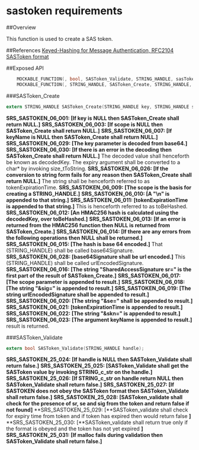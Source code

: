 sastoken requirements
================
 
##Overview

This function is used to create a SAS token.

##References
[Keyed-Hashing for Message Authentication, RFC2104](https://www.ietf.org/rfc/rfc2104.txt)
[SASToken format](https://azure.microsoft.com/en-us/documentation/articles/storage-dotnet-shared-access-signature-part-1/)


##Exposed API
```c
    MOCKABLE_FUNCTION(, bool, SASToken_Validate, STRING_HANDLE, sasToken);
    MOCKABLE_FUNCTION(, STRING_HANDLE, SASToken_Create, STRING_HANDLE, key, STRING_HANDLE, scope, STRING_HANDLE, keyName, size_t, expiry);
```
 
###SASToken_Create 
```c
extern STRING_HANDLE SASToken_Create(STRING_HANDLE key, STRING_HANDLE scope, STRING_HANDLE keyName, size_t expiry);
```

**SRS_SASTOKEN_06_001: [**If key is NULL then SASToken_Create shall return NULL.**]** 
**SRS_SASTOKEN_06_003: [**If scope is NULL then SASToken_Create shall return NULL.**]**
**SRS_SASTOKEN_06_007: [**If keyName is NULL then SASToken_Create shall return NULL.**]**  
**SRS_SASTOKEN_06_029: [**The key parameter is decoded from base64.**]**
**SRS_SASTOKEN_06_030: [**If there is an error in the decoding then SASToken_Create shall return NULL.**]** The decoded value shall henceforth be known as decodedKey.
The expiry argument shall be converted to a char* by invoking size_tToString.
**SRS_SASTOKEN_06_026: [**If the conversion to string form fails for any reason then SASToken_Create shall return NULL.**]** The string shall be henceforth referred to as tokenExpirationTime.
**SRS_SASTOKEN_06_009: [**The scope is the basis for creating a STRING_HANDLE.**]**
**SRS_SASTOKEN_06_010: [**A "\n" is appended to that string.**]**
**SRS_SASTOKEN_06_011: [**tokenExpirationTime is appended to that string.**]** This is henceforth referred to as toBeHashed. 
**SRS_SASTOKEN_06_012: [**An HMAC256 hash is calculated using the decodedKey, over toBeHashed.**]** 
**SRS_SASTOKEN_06_013: [**If an error is returned from the HMAC256 function then NULL is returned from SASToken_Create.**]** 
**SRS_SASTOKEN_06_014: [**If there are any errors from the following operations then NULL shall be returned.**]** 
**SRS_SASTOKEN_06_015: [**The hash is base 64 encoded.**]** That (STRING_HANDLE) shall be called base64Signature. 
**SRS_SASTOKEN_06_028: [**base64Signature shall be url encoded.**]** This (STRING_HANDLE) shall be called urlEncodedSignature. 
**SRS_SASTOKEN_06_016: [**The string "SharedAccessSignature sr=" is the first part of the result of SASToken_Create.**]**
**SRS_SASTOKEN_06_017: [**The scope parameter is appended to result.**]**
**SRS_SASTOKEN_06_018: [**The string "&sig=" is appended to result.**]**
**SRS_SASTOKEN_06_019: [**The string urlEncodedSignature shall be appended to result.**]**
**SRS_SASTOKEN_06_020: [**The string "&se=" shall be appended to result.**]**
**SRS_SASTOKEN_06_021: [**tokenExpirationTime is appended to result.**]**
**SRS_SASTOKEN_06_022: [**The string "&skn=" is appended to result.**]**
**SRS_SASTOKEN_06_023: [**The argument keyName is appended to result.**]** 
result is returned.

###SASToken_Validate 
```c
extern bool SASToken_Validate(STRING_HANDLE handle);
```

**SRS_SASTOKEN_25_024: [**If handle is NULL then SASToken_Validate shall return false.**]**
**SRS_SASTOKEN_25_025: [**SASToken_Validate shall get the SASToken value by invoking STRING_c_str on the handle.**]**
**SRS_SASTOKEN_25_026: [**If STRING_c_str on handle return NULL then SASToken_Validate shall return false.**]**
**SRS_SASTOKEN_25_027: [**If SASTOKEN does not obey the SASToken format then SASToken_Validate shall return false.**]**
**SRS_SASTOKEN_25_028: [**SASToken_validate shall check for the presence of sr, se and sig from the token and return false if not found**]**
**SRS_SASTOKEN_25_029: [**SASToken_validate shall check for expiry time from token and if token has expired then would return false **]**
**SRS_SASTOKEN_25_030: [**SASToken_validate shall return true only if the format is obeyed and the token has not yet expired **]**
**SRS_SASTOKEN_25_031: [**If malloc fails during validation then SASToken_Validate shall return false.**]**


